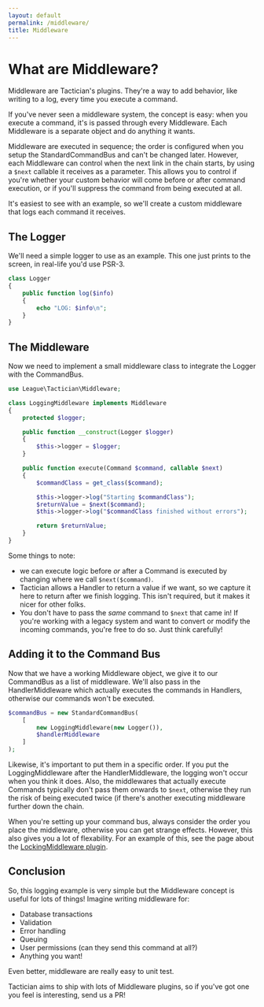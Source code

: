 ```yaml
---
layout: default
permalink: /middleware/
title: Middleware
---
```


# What are Middleware?
Middleware are Tactician's plugins. They're a way to add behavior, like writing to a log, every time you execute a command.

If you've never seen a middleware system, the concept is easy: when you execute a command, it's is passed through every Middleware. Each Middleware is a separate object and do anything it wants.

Middleware are executed in sequence; the order is configured when you setup the StandardCommandBus and can't be changed later. However, each Middleware can control when the next link in the chain starts, by using a `$next` callable it receives as a parameter. This allows you to control if you're whether your custom behavior will come before or after command execution, or if you'll suppress the command from being executed at all.

It's easiest to see with an example, so we'll create a custom middleware that logs each command it receives.

## The Logger
We'll need a simple logger to use as an example. This one just prints to the screen, in real-life you'd use PSR-3.

~~~php
class Logger
{
    public function log($info)
    {
        echo "LOG: $info\n";
    }
}
~~~

## The Middleware
Now we need to implement a small middleware class to integrate the Logger with the CommandBus. 

~~~php
use League\Tactician\Middleware;

class LoggingMiddleware implements Middleware
{
    protected $logger;

    public function __construct(Logger $logger)
    {
        $this->logger = $logger;
    }

    public function execute(Command $command, callable $next)
    {
        $commandClass = get_class($command);

        $this->logger->log("Starting $commandClass");
        $returnValue = $next($command);
        $this->logger->log("$commandClass finished without errors");

        return $returnValue;
    }
}
~~~

Some things to note:
- we can execute logic before _or_ after a Command is executed by changing where we call `$next($command)`.
- Tactician allows a Handler to return a value if we want, so we capture it here to return after we finish logging. This isn't required, but it makes it nicer for other folks.
- You don't have to pass the _same_ command to `$next` that came in! If you're working with a legacy system and want to convert or modify the incoming commands, you're free to do so. Just think carefully!


## Adding it to the Command Bus
Now that we have a working Middleware object, we give it to our CommandBus as a list of middleware. We'll also pass in the HandlerMiddleware which actually executes the commands in Handlers, otherwise our commands won't be executed.

~~~ php
$commandBus = new StandardCommandBus(
    [
        new LoggingMiddleware(new Logger()),
        $handlerMiddleware
    ]
);
~~~

Likewise, it's important to put them in a specific order. If you put the LoggingMiddleware after the HandlerMiddleware, the logging won't occur when you think it does. Also, the middlewares that actually execute Commands typically don't pass them onwards to `$next`, otherwise they run the risk of being executed twice (if there's another executing middleware further down the chain. 

When you're setting up your command bus, always consider the order you place the middleware, otherwise you can get strange effects. However, this also gives you a lot of flexability. For an example of this, see the page about the [LockingMiddleware plugin](/locking-middleware).


## Conclusion
So, this logging example is very simple but the Middleware concept is useful for lots of things! Imagine writing middleware for:

- Database transactions
- Validation
- Error handling
- Queuing 
- User permissions (can they send this command at all?)
- Anything you want!

Even better, middleware are really easy to unit test.

Tactician aims to ship with lots of Middleware plugins, so if you've got one you feel is interesting, send us a PR!
